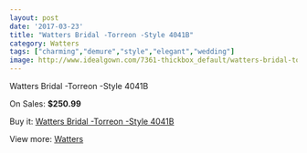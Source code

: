 ```yaml
---
layout: post
date: '2017-03-23'
title: "Watters Bridal -Torreon -Style 4041B"
category: Watters
tags: ["charming","demure","style","elegant","wedding"]
image: http://www.idealgown.com/7361-thickbox_default/watters-bridal-torreon-style-4041b.jpg
---
```

Watters Bridal -Torreon -Style 4041B

On Sales: **$250.99**
<a href="https://www.idealgown.com/en/watters/3115-watters-bridal-torreon-style-4041b.html"><amp-img layout="responsive" width="600" height="600" src="//www.idealgown.com/7361-thickbox_default/watters-bridal-torreon-style-4041b.jpg" alt="Watters Bridal -Torreon -Style 4041B 0" /></a>
<a href="https://www.idealgown.com/en/watters/3115-watters-bridal-torreon-style-4041b.html"><amp-img layout="responsive" width="600" height="600" src="//www.idealgown.com/7362-thickbox_default/watters-bridal-torreon-style-4041b.jpg" alt="Watters Bridal -Torreon -Style 4041B 1" /></a>

Buy it: [Watters Bridal -Torreon -Style 4041B](https://www.idealgown.com/en/watters/3115-watters-bridal-torreon-style-4041b.html "Watters Bridal -Torreon -Style 4041B")

View more: [Watters](https://www.idealgown.com/en/37-watters "Watters")